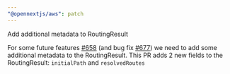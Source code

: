 ```yaml
---
"@opennextjs/aws": patch
---
```


Add additional metadata to RoutingResult

For some future features [#658](https://github.com/opennextjs/opennextjs-aws/issues/658) (and bug fix [#677](https://github.com/opennextjs/opennextjs-aws/issues/677)) we need to add some additional metadata to the RoutingResult. 
This PR adds 2 new fields to the RoutingResult: `initialPath` and `resolvedRoutes`
